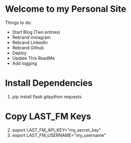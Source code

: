 # Welcome to my Personal Site

Things to do:
* Start Blog (Two entries)
* Rebrand instagram
* Rebrand LinkedIn
* Rebrand Github
* Deploy
* Update This ReadMe
* Add logging 


# Install Dependencies
1. pip install flask gitpython requests

# Copy LAST_FM Keys
2. export LAST_FM_API_KEY="my_secret_key"
2. export LAST_FM_USERNAME="my_username"
